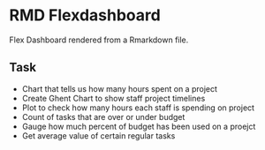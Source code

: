 # RMD Flexdashboard
Flex Dashboard rendered from a Rmarkdown file.

## Task
- Chart that tells us how many hours spent on a project
- Create Ghent Chart to show staff project timelines
- Plot to check how many hours each staff is spending on project
- Count of tasks that are over or under budget
- Gauge how much percent of budget has been used on a proejct
- Get average value of certain regular tasks
  
